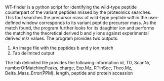 WT-finder is a python script for identifying the wild-type peptide counterpart of the variant peptides missed by the proteomics searches. This tool searches the precursor mass of wild-type peptide within the user-defined window corresponds to its variant peptide precursor mass. As the match found,  the program further looks for its daughter ion and performs the matching the theoretical derived b and y ions against experimental derived m/z values. 
The program provides two outputs.

1. An image file with the peptides b and y ion match
2. Tab delimited output

The tab delimited file provides the following information
id, TD, ScanNr, numberOfMatchingPeaks, charge, Exp.Mz, RTinSec, Theo.Mz, Delta_Mass_Error(PPM), length, peptide and protein accession

